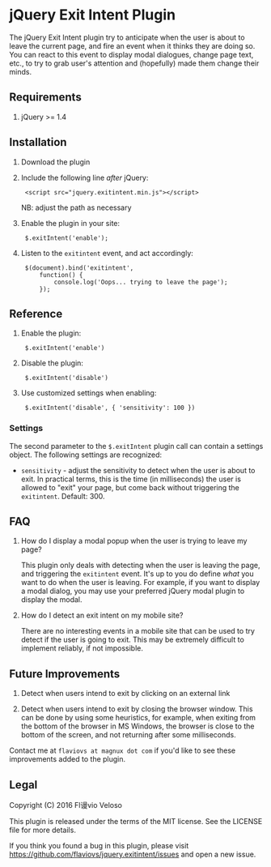 jQuery Exit Intent Plugin
=========================

The jQuery Exit Intent plugin try to anticipate when the user is about
to leave the current page, and fire an event when it thinks they are
doing so. You can react to this event to display modal dialogues,
change page text, etc., to try to grab user's attention and
(hopefully) made them change their minds.


Requirements
------------

1. jQuery >= 1.4


Installation
------------

1. Download the plugin

2. Include the following line *after* jQuery:

        <script src="jquery.exitintent.min.js"></script>

   NB: adjust the path as necessary

3. Enable the plugin in your site:

        $.exitIntent('enable');

4. Listen to the `exitintent` event, and act accordingly:

        $(document).bind('exitintent',
            function() {
                console.log('Oops... trying to leave the page');
            });


Reference
---------

1. Enable the plugin:

        $.exitIntent('enable')

2. Disable the plugin:

        $.exitIntent('disable')

3. Use customized settings when enabling:

        $.exitIntent('disable', { 'sensitivity': 100 })


### Settings

The second parameter to the `$.exitIntent` plugin call can contain a
settings object. The following settings are recognized:

- `sensitivity` - adjust the sensitivity to detect when the user is
  about to exit. In practical terms, this is the time (in
  milliseconds) the user is allowed to "exit" your page, but come back
  without triggering the `exitintent`. Default: 300.


FAQ
---

1. How do I display a modal popup when the user is trying to leave my
page?

   This plugin only deals with detecting when the user is leaving the
   page, and triggering the `exitintent` event. It's up to you do
   define *what* you want to do when the user is leaving. For example,
   if you want to display a modal dialog, you may use your preferred
   jQuery modal plugin to display the modal.

2. How do I detect an exit intent on my mobile site?

   There are no interesting events in a mobile site that can be used
   to try detect if the user is going to exit. This may be extremely
   difficult to implement reliably, if not impossible.


Future Improvements
-------------------

1. Detect when users intend to exit by clicking on an external link

2. Detect when users intend to exit by closing the browser
   window. This can be done by using some heuristics, for example,
   when exiting from the bottom of the browser in MS Windows, the
   browser is close to the bottom of the screen, and not returning
   after some milliseconds.

Contact me at `flaviovs at magnux dot com` if you'd like to see these
improvements added to the plugin.


Legal
-----
Copyright (C) 2016 Fl谩vio Veloso

This plugin is released under the terms of the MIT license. See the
LICENSE file for more details.

If you think you found a bug in this plugin, please visit
https://github.com/flaviovs/jquery.exitintent/issues and open a new
issue.
